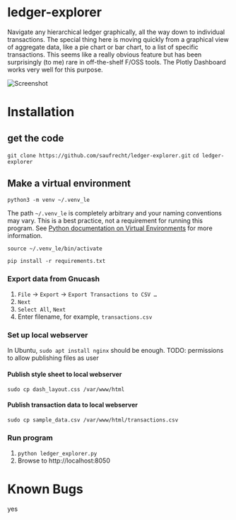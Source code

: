 # ledger-explorer
Navigate any hierarchical ledger graphically, all the way down to individual transactions.  The special thing here is moving quickly from a graphical view of aggregate data, like a pie chart or bar chart, to a list of specific transactions.  This seems like a really obvious feature but has been surprisingly (to me) rare in off-the-shelf F/OSS tools.  The Plotly Dashboard works very well for this purpose.

![Screenshot](https://github.com/saufrecht/ledger-explorer/raw/master/ledger_explorer.png?s=600)

# Installation

## get the code

`git clone https://github.com/saufrecht/ledger-explorer.git`
`cd ledger-explorer`

## Make a virtual environment

`python3 -m venv ~/.venv_le`

The path `~/.venv_le` is completely arbitrary and your naming conventions may vary.  This is a best practice, not a requirement for running this program.  See [Python documentation on Virtual Environments](https://docs.python.org/3/tutorial/venv.html) for more information.

`source ~/.venv_le/bin/activate`

`pip install -r requirements.txt`

### Export data from Gnucash

1. `File` → `Export` → `Export Transactions to CSV …`
2. `Next`
3. `Select All`, `Next`
4. Enter filename, for example, `transactions.csv`

### Set up local webserver
In Ubuntu, `sudo apt install nginx` should be enough.
TODO: permissions to allow publishing files as user

#### Publish style sheet to local webserver
`sudo cp dash_layout.css /var/www/html`

#### Publish transaction data to local webserver
`sudo cp sample_data.csv /var/www/html/transactions.csv`

### Run program
1. `python ledger_explorer.py`
1. Browse to http://localhost:8050

# Known Bugs
yes
